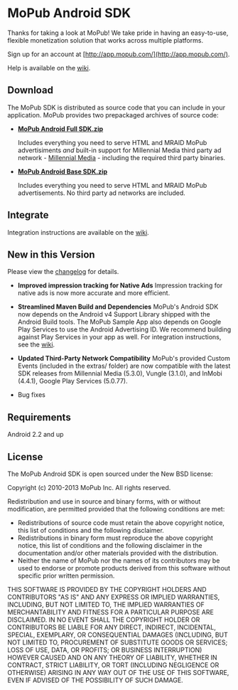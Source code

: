 # MoPub Android SDK

Thanks for taking a look at MoPub! We take pride in having an easy-to-use, flexible monetization solution that works across multiple platforms.

Sign up for an account at [http://app.mopub.com/](http://app.mopub.com/).

Help is available on the [wiki](https://github.com/mopub/mopub-android-sdk/wiki/Getting-Started).

## Download

The MoPub SDK is distributed as source code that you can include in your application.  MoPub provides two prepackaged archives of source code:

- **[MoPub Android Full SDK.zip](http://bit.ly/YUdU9v)**

  Includes everything you need to serve HTML and MRAID MoPub advertisiments *and* built-in support for Millennial Media third party ad network - [Millennial Media](http://www.millennialmedia.com/) - including the required third party binaries.

- **[MoPub Android Base SDK.zip](http://bit.ly/YUdWhH)**

  Includes everything you need to serve HTML and MRAID MoPub advertisements.  No third party ad networks are included.

## Integrate

Integration instructions are available on the [wiki](https://github.com/mopub/mopub-android-sdk/wiki/Getting-Started).


## New in this Version

Please view the [changelog](https://github.com/mopub/mopub-android-sdk/blob/master/CHANGELOG.md) for details.

  - **Improved impression tracking for Native Ads** Impression tracking for native ads is now more accurate and more efficient.

  - **Streamlined Maven Build and Dependencies** MoPub's Android SDK now depends on the Android v4 Support Library shipped with the Android Build tools. The MoPub Sample App also depends on Google Play Services to use the Android Advertising ID. We recommend building against Play Services in your app as well. For integration instructions, see the [wiki](https://github.com/mopub/mopub-android-sdk/wiki/Getting-Started).

  - **Updated Third-Party Network Compatibility** MoPub's provided Custom Events (included in the extras/ folder) are now compatible with the latest SDK releases from Millennial Media (5.3.0), Vungle (3.1.0), and InMobi (4.4.1), Google Play Services (5.0.77).

  - Bug fixes

## Requirements

Android 2.2 and up

## License

The MoPub Android SDK is open sourced under the New BSD license:

Copyright (c) 2010-2013 MoPub Inc.
All rights reserved.

Redistribution and use in source and binary forms, with or without modification, are permitted provided that the following conditions are met:

* Redistributions of source code must retain the above copyright notice, this list of conditions and the following disclaimer.
* Redistributions in binary form must reproduce the above copyright notice, this list of conditions and the following disclaimer in the documentation and/or other materials provided with the distribution.
* Neither the name of MoPub nor the names of its contributors may be used to endorse or promote products derived from this software without specific prior written permission.

THIS SOFTWARE IS PROVIDED BY THE COPYRIGHT HOLDERS AND CONTRIBUTORS "AS IS" AND ANY EXPRESS OR IMPLIED WARRANTIES, INCLUDING, BUT NOT LIMITED TO, THE IMPLIED WARRANTIES OF MERCHANTABILITY AND FITNESS FOR A PARTICULAR PURPOSE ARE DISCLAIMED. IN NO EVENT SHALL THE COPYRIGHT HOLDER OR CONTRIBUTORS BE LIABLE FOR ANY DIRECT, INDIRECT, INCIDENTAL, SPECIAL, EXEMPLARY, OR CONSEQUENTIAL DAMAGES (INCLUDING, BUT NOT LIMITED TO, PROCUREMENT OF SUBSTITUTE GOODS OR SERVICES; LOSS OF USE, DATA, OR PROFITS; OR BUSINESS INTERRUPTION) HOWEVER CAUSED AND ON ANY THEORY OF LIABILITY, WHETHER IN CONTRACT, STRICT LIABILITY, OR TORT (INCLUDING NEGLIGENCE OR OTHERWISE) ARISING IN ANY WAY OUT OF THE USE OF THIS SOFTWARE, EVEN IF ADVISED OF THE POSSIBILITY OF SUCH DAMAGE.
